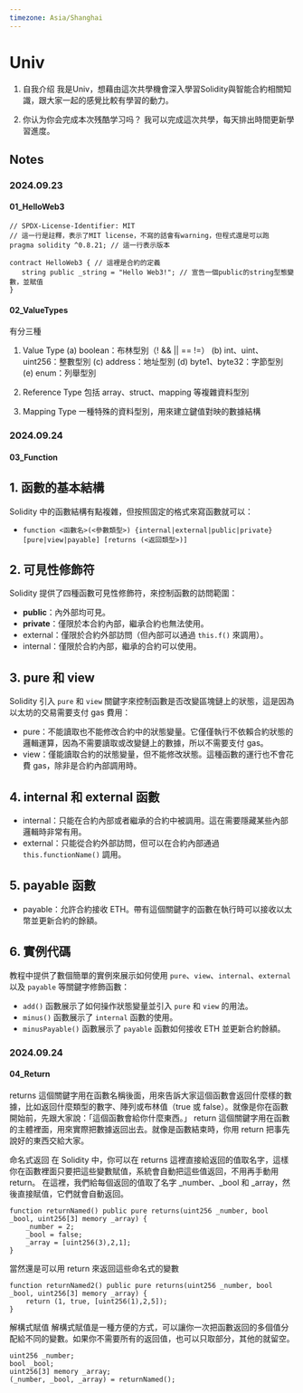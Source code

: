```yaml
---
timezone: Asia/Shanghai
---
```


# Univ
1. 自我介绍
我是Univ，想藉由這次共學機會深入學習Solidity與智能合約相關知識，跟大家一起的感覺比較有學習的動力。

2. 你认为你会完成本次残酷学习吗？
我可以完成這次共學，每天排出時間更新學習進度。
   
## Notes
<!-- Content_START -->


### 2024.09.23

#### 01_HelloWeb3
```solidity
// SPDX-License-Identifier: MIT 
// 這一行是註釋，表示了MIT license，不寫的話會有warning，但程式還是可以跑
pragma solidity ^0.8.21; // 這一行表示版本

contract HelloWeb3 { // 這裡是合約的定義
   string public _string = "Hello Web3!"; // 宣告一個public的string型態變數，並賦值
}
```
#### 02_ValueTypes
有分三種
1. Value Type
(a) boolean：布林型別（! && || == !=）
(b) int、uint、uint256：整數型別
(c) address：地址型別
(d) byte1、byte32：字節型別
(e) enum：列舉型別

2. Reference Type
包括 array、struct、mapping 等複雜資料型別

3. Mapping Type
一種特殊的資料型別，用來建立鍵值對映的數據結構

### 2024.09.24
#### 03_Function
## 1. 函數的基本結構
Solidity 中的函數結構有點複雜，但按照固定的格式來寫函數就可以：
- `function <函數名>(<參數類型>) {internal|external|public|private} [pure|view|payable] [returns (<返回類型>)]`

## 2. 可見性修飾符
Solidity 提供了四種函數可見性修飾符，來控制函數的訪問範圍：
- **public**：內外部均可見。
- **private**：僅限於本合約內部，繼承合約也無法使用。
- external：僅限於合約外部訪問（但內部可以通過 `this.f()` 來調用）。
- internal：僅限於合約內部，繼承的合約可以使用。

## 3. pure 和 view
Solidity 引入 `pure` 和 `view` 關鍵字來控制函數是否改變區塊鏈上的狀態，這是因為以太坊的交易需要支付 gas 費用：
- pure：不能讀取也不能修改合約中的狀態變量。它僅僅執行不依賴合約狀態的邏輯運算，因為不需要讀取或改變鏈上的數據，所以不需要支付 gas。
- view：僅能讀取合約的狀態變量，但不能修改狀態。這種函數的運行也不會花費 gas，除非是合約內部調用時。

## 4. internal 和 external 函數
- internal：只能在合約內部或者繼承的合約中被調用。這在需要隱藏某些內部邏輯時非常有用。
- external：只能從合約外部訪問，但可以在合約內部通過 `this.functionName()` 調用。

## 5. payable 函數
- payable：允許合約接收 ETH。帶有這個關鍵字的函數在執行時可以接收以太幣並更新合約的餘額。

## 6. 實例代碼
教程中提供了數個簡單的實例來展示如何使用 `pure`、`view`、`internal`、`external` 以及 `payable` 等關鍵字修飾函數：
- `add()` 函數展示了如何操作狀態變量並引入 `pure` 和 `view` 的用法。
- `minus()` 函數展示了 `internal` 函數的使用。
- `minusPayable()` 函數展示了 `payable` 函數如何接收 ETH 並更新合約餘額。

### 2024.09.24
#### 04_Return
returns 這個關鍵字用在函數名稱後面，用來告訴大家這個函數會返回什麼樣的數據，比如返回什麼類型的數字、陣列或布林值（true 或 false）。就像是你在函數開始前，先跟大家說：「這個函數會給你什麼東西。」
return 這個關鍵字用在函數的主體裡面，用來實際把數據返回出去。就像是函數結束時，你用 return 把事先說好的東西交給大家。

命名式返回
在 Solidity 中，你可以在 returns 這裡直接給返回的值取名字，這樣你在函數裡面只要把這些變數賦值，系統會自動把這些值返回，不用再手動用 return。
在這裡，我們給每個返回的值取了名字 _number、_bool 和 _array，然後直接賦值，它們就會自動返回。
```solidity
function returnNamed() public pure returns(uint256 _number, bool _bool, uint256[3] memory _array) {
    _number = 2;
    _bool = false;
    _array = [uint256(3),2,1];
}
```
當然還是可以用 return 來返回這些命名式的變數
```solidity
function returnNamed2() public pure returns(uint256 _number, bool _bool, uint256[3] memory _array) {
    return (1, true, [uint256(1),2,5]);
}
```
解構式賦值
解構式賦值是一種方便的方式，可以讓你一次把函數返回的多個值分配給不同的變數。如果你不需要所有的返回值，也可以只取部分，其他的就留空。
```solidity
uint256 _number;
bool _bool;
uint256[3] memory _array;
(_number, _bool, _array) = returnNamed();
```

<!-- Content_END -->
